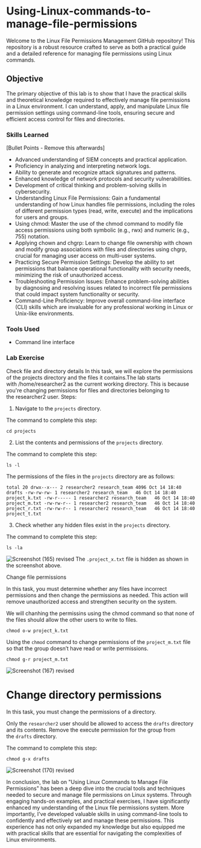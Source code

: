 # Using-Linux-commands-to-manage-file-permissions
Welcome to the Linux File Permissions Management GitHub repository! This repository is a robust resource crafted to serve as both a practical guide and a detailed reference for managing file permissions using Linux commands. 

## Objective
The primary objective of this lab is to show that I have the practical skills and theoretical knowledge required to effectively manage file permissions in a Linux environment. I can understand, apply, and manipulate Linux file permission settings using command-line tools, ensuring secure and efficient access control for files and directories.

### Skills Learned
[Bullet Points - Remove this afterwards]

- Advanced understanding of SIEM concepts and practical application.
- Proficiency in analyzing and interpreting network logs.
- Ability to generate and recognize attack signatures and patterns.
- Enhanced knowledge of network protocols and security vulnerabilities.
- Development of critical thinking and problem-solving skills in cybersecurity.
- Understanding Linux File Permissions: Gain a fundamental understanding of how Linux handles file permissions, including the roles of different permission types (read, write, execute) and the implications for users and groups.
- Using chmod: Master the use of the chmod command to modify file access permissions using both symbolic (e.g., rwx) and numeric (e.g., 755) notation.
- Applying chown and chgrp: Learn to change file ownership with chown and modify group associations with files and directories using chgrp, crucial for managing user access on multi-user systems.
- Practicing Secure Permission Settings: Develop the ability to set permissions that balance operational functionality with security needs, minimizing the risk of unauthorized access.
- Troubleshooting Permission Issues: Enhance problem-solving abilities by diagnosing and resolving issues related to incorrect file permissions that could impact system functionality or security.
- Command-Line Proficiency: Improve overall command-line interface (CLI) skills which are invaluable for any professional working in Linux or Unix-like environments.

### Tools Used

- Command line interface

### Lab Exercise

Check file and directory details
In this task, we will explore the permissions of the projects directory and the files it contains.The lab starts with /home/researcher2 as the current working directory. This is because you're changing permissions for files and directories belonging to the researcher2 user. 
Steps:
1. Navigate to the `projects` directory.

The command to complete this step:

`cd projects`

2. List the contents and permissions of the `projects` directory.

The command to complete this step:

`ls -l`

The permissions of the files in the `projects` directory are as follows:

`total 20
drwx--x--- 2 researcher2 research_team 4096 Oct 14 18:40 drafts
-rw-rw-rw- 1 researcher2 research_team   46 Oct 14 18:40 project_k.txt
-rw-r----- 1 researcher2 research_team   46 Oct 14 18:40 project_m.txt
-rw-rw-r-- 1 researcher2 research_team   46 Oct 14 18:40 project_r.txt
-rw-rw-r-- 1 researcher2 research_team   46 Oct 14 18:40 project_t.txt`

3. Check whether any hidden files exist in the `projects` directory.

The command to complete this step:

`ls -la`

![Screenshot (165) revised](https://github.com/MaryamUmarShehu/Using-Linux-commands-to-manage-file-permissions/assets/169352998/d6eabbac-7b56-445a-85fa-e0da92c3d740)
The `.project_x.txt` file is hidden  as shown in the screenshot above.



Change file permissions

In this task, you must determine whether any files have incorrect permissions and then change the permissions as needed. This action will remove unauthorized access and strengthen security on the system.

We will chanhing the permissins using the chmod command so that none of the files should allow the other users to write to files.

`chmod o-w project_k.txt`

Using the `chmod` command to change permissions of the `project_m.txt` file so that the group doesn’t have read or write permissions.

`chmod g-r project_m.txt`

![Screenshot (167) revised](https://github.com/MaryamUmarShehu/Using-Linux-commands-to-manage-file-permissions/assets/169352998/7c70c3a8-c50b-448c-b9bc-f664bdbdb784)

# **Change directory permissions**

In this task, you must change the permissions of a directory. 

Only the `researcher2` user should be allowed to access the `drafts` directory and its contents. Remove the execute permission for the group from the `drafts` directory.

The command to complete this step:

`chmod g-x drafts`

![Screenshot (170) revised](https://github.com/MaryamUmarShehu/Using-Linux-commands-to-manage-file-permissions/assets/169352998/65fc9e1d-6709-407b-9e8b-7aade72e9a49)


In conclusion, the lab on "Using Linux Commands to Manage File Permissions" has been a deep dive into the crucial tools and techniques needed to secure and manage file permissions on Linux systems. Through engaging hands-on examples, and practical exercises, I have significantly enhanced my understanding of the Linux file permissions system. More importantly, I've developed valuable skills in using command-line tools to confidently and effectively set and manage these permissions. This experience has not only expanded my knowledge but also equipped me with practical skills that are essential for navigating the complexities of Linux environments.
